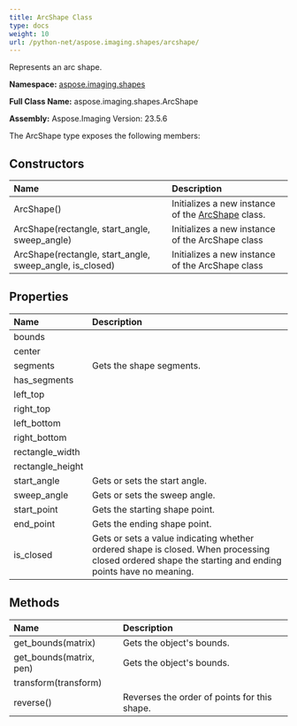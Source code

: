 ```yaml
---
title: ArcShape Class
type: docs
weight: 10
url: /python-net/aspose.imaging.shapes/arcshape/
---
```


Represents an arc shape.

**Namespace:** [aspose.imaging.shapes](/imaging/python-net/aspose.imaging.shapes/)

**Full Class Name:** aspose.imaging.shapes.ArcShape

**Assembly:**  Aspose.Imaging Version: 23.5.6

The ArcShape type exposes the following members:
## **Constructors**
|**Name**|**Description**|
| :- | :- |
|ArcShape()|Initializes a new instance of the [ArcShape](/imaging/python-net/aspose.imaging.shapes/arcshape/) class.|
|ArcShape(rectangle, start_angle, sweep_angle)|Initializes a new instance of the ArcShape class|
|ArcShape(rectangle, start_angle, sweep_angle, is_closed)|Initializes a new instance of the ArcShape class|
## **Properties**
|**Name**|**Description**|
| :- | :- |
|bounds|  |
|center|  |
|segments|Gets the shape segments.|
|has_segments|  |
|left_top|  |
|right_top|  |
|left_bottom|  |
|right_bottom|  |
|rectangle_width|  |
|rectangle_height|  |
|start_angle|Gets or sets the start angle.|
|sweep_angle|Gets or sets the sweep angle.|
|start_point|Gets the starting shape point.|
|end_point|Gets the ending shape point.|
|is_closed|Gets or sets a value indicating whether ordered shape is closed. When processing closed ordered shape the starting and ending points have no meaning.|
## **Methods**
|**Name**|**Description**|
| :- | :- |
|get_bounds(matrix)|Gets the object's bounds.|
|get_bounds(matrix, pen)|Gets the object's bounds.|
|transform(transform)|  |
|reverse()|Reverses the order of points for this shape.|
